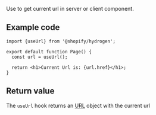 <!-- This file is generated from source code in the Shopify/hydrogen repo. Edit the files in /packages/hydrogen/src/foundation/useUrl and run 'yarn generate-docs' at the root of this repo. For more information, refer to https://github.com/Shopify/shopify-dev/blob/main/content/internal/operations/hydrogen-reference-docs.md. -->

Use to get current url in server or client component.

## Example code

```tsx
import {useUrl} from '@shopify/hydrogen';

export default function Page() {
  const url = useUrl();

  return <h1>Current Url is: {url.href}</h1>;
}
```

## Return value

The `useUrl` hook returns an [URL](https://developer.mozilla.org/en-US/docs/Web/API/URL) object with the current url
